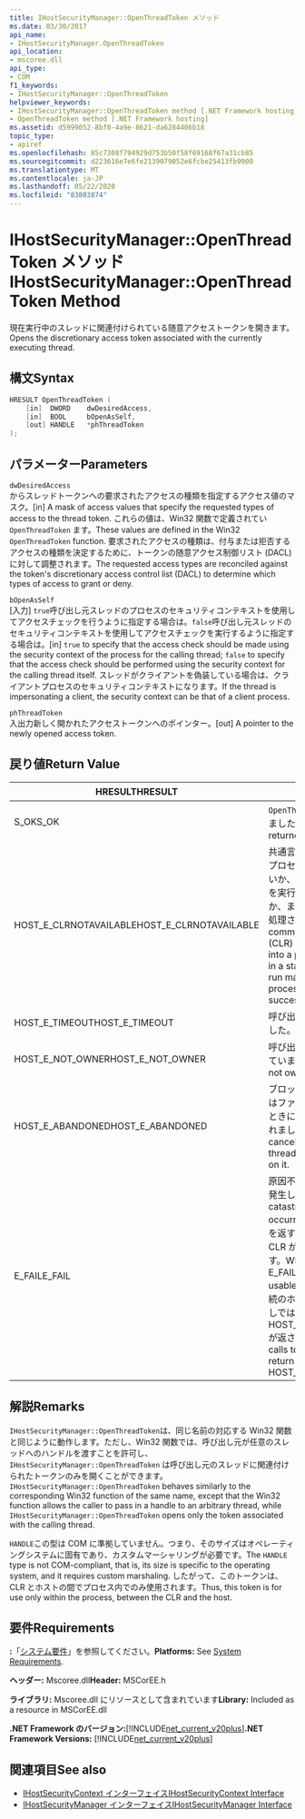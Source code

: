 ```yaml
---
title: IHostSecurityManager::OpenThreadToken メソッド
ms.date: 03/30/2017
api_name:
- IHostSecurityManager.OpenThreadToken
api_location:
- mscoree.dll
api_type:
- COM
f1_keywords:
- IHostSecurityManager::OpenThreadToken
helpviewer_keywords:
- IHostSecurityManager::OpenThreadToken method [.NET Framework hosting]
- OpenThreadToken method [.NET Framework hosting]
ms.assetid: d5999052-8bf0-4a9e-8621-da6284406b18
topic_type:
- apiref
ms.openlocfilehash: 85c7308f794929d753b50f58f69168f67a31cb85
ms.sourcegitcommit: d223616e7e6fe2139079052e6fcbe25413fb9900
ms.translationtype: MT
ms.contentlocale: ja-JP
ms.lasthandoff: 05/22/2020
ms.locfileid: "83803874"
---
```

# <a name="ihostsecuritymanageropenthreadtoken-method"></a><span data-ttu-id="39740-102">IHostSecurityManager::OpenThreadToken メソッド</span><span class="sxs-lookup"><span data-stu-id="39740-102">IHostSecurityManager::OpenThreadToken Method</span></span>
<span data-ttu-id="39740-103">現在実行中のスレッドに関連付けられている随意アクセストークンを開きます。</span><span class="sxs-lookup"><span data-stu-id="39740-103">Opens the discretionary access token associated with the currently executing thread.</span></span>  
  
## <a name="syntax"></a><span data-ttu-id="39740-104">構文</span><span class="sxs-lookup"><span data-stu-id="39740-104">Syntax</span></span>  
  
```cpp  
HRESULT OpenThreadToken (  
    [in]  DWORD    dwDesiredAccess,
    [in]  BOOL     bOpenAsSelf,
    [out] HANDLE   *phThreadToken  
);  
```  
  
## <a name="parameters"></a><span data-ttu-id="39740-105">パラメーター</span><span class="sxs-lookup"><span data-stu-id="39740-105">Parameters</span></span>  
 `dwDesiredAccess`  
 <span data-ttu-id="39740-106">からスレッドトークンへの要求されたアクセスの種類を指定するアクセス値のマスク。</span><span class="sxs-lookup"><span data-stu-id="39740-106">[in] A mask of access values that specify the requested types of access to the thread token.</span></span> <span data-ttu-id="39740-107">これらの値は、Win32 関数で定義されてい `OpenThreadToken` ます。</span><span class="sxs-lookup"><span data-stu-id="39740-107">These values are defined in the Win32 `OpenThreadToken` function.</span></span> <span data-ttu-id="39740-108">要求されたアクセスの種類は、付与または拒否するアクセスの種類を決定するために、トークンの随意アクセス制御リスト (DACL) に対して調整されます。</span><span class="sxs-lookup"><span data-stu-id="39740-108">The requested access types are reconciled against the token's discretionary access control list (DACL) to determine which types of access to grant or deny.</span></span>  
  
 `bOpenAsSelf`  
 <span data-ttu-id="39740-109">[入力] `true`呼び出し元スレッドのプロセスのセキュリティコンテキストを使用してアクセスチェックを行うように指定する場合は。`false`呼び出し元スレッドのセキュリティコンテキストを使用してアクセスチェックを実行するように指定する場合は。</span><span class="sxs-lookup"><span data-stu-id="39740-109">[in] `true` to specify that the access check should be made using the security context of the process for the calling thread; `false` to specify that the access check should be performed using the security context for the calling thread itself.</span></span> <span data-ttu-id="39740-110">スレッドがクライアントを偽装している場合は、クライアントプロセスのセキュリティコンテキストになります。</span><span class="sxs-lookup"><span data-stu-id="39740-110">If the thread is impersonating a client, the security context can be that of a client process.</span></span>  
  
 `phThreadToken`  
 <span data-ttu-id="39740-111">入出力新しく開かれたアクセストークンへのポインター。</span><span class="sxs-lookup"><span data-stu-id="39740-111">[out] A pointer to the newly opened access token.</span></span>  
  
## <a name="return-value"></a><span data-ttu-id="39740-112">戻り値</span><span class="sxs-lookup"><span data-stu-id="39740-112">Return Value</span></span>  
  
|<span data-ttu-id="39740-113">HRESULT</span><span class="sxs-lookup"><span data-stu-id="39740-113">HRESULT</span></span>|<span data-ttu-id="39740-114">説明</span><span class="sxs-lookup"><span data-stu-id="39740-114">Description</span></span>|  
|-------------|-----------------|  
|<span data-ttu-id="39740-115">S_OK</span><span class="sxs-lookup"><span data-stu-id="39740-115">S_OK</span></span>|<span data-ttu-id="39740-116">`OpenThreadToken`正常に返されました。</span><span class="sxs-lookup"><span data-stu-id="39740-116">`OpenThreadToken` returned successfully.</span></span>|  
|<span data-ttu-id="39740-117">HOST_E_CLRNOTAVAILABLE</span><span class="sxs-lookup"><span data-stu-id="39740-117">HOST_E_CLRNOTAVAILABLE</span></span>|<span data-ttu-id="39740-118">共通言語ランタイム (CLR) がプロセスに読み込まれていないか、CLR がマネージコードを実行できない状態であるか、または呼び出しが正常に処理されていません。</span><span class="sxs-lookup"><span data-stu-id="39740-118">The common language runtime (CLR) has not been loaded into a process, or the CLR is in a state in which it cannot run managed code or process the call successfully.</span></span>|  
|<span data-ttu-id="39740-119">HOST_E_TIMEOUT</span><span class="sxs-lookup"><span data-stu-id="39740-119">HOST_E_TIMEOUT</span></span>|<span data-ttu-id="39740-120">呼び出しがタイムアウトしました。</span><span class="sxs-lookup"><span data-stu-id="39740-120">The call timed out.</span></span>|  
|<span data-ttu-id="39740-121">HOST_E_NOT_OWNER</span><span class="sxs-lookup"><span data-stu-id="39740-121">HOST_E_NOT_OWNER</span></span>|<span data-ttu-id="39740-122">呼び出し元がロックを所有していません。</span><span class="sxs-lookup"><span data-stu-id="39740-122">The caller does not own the lock.</span></span>|  
|<span data-ttu-id="39740-123">HOST_E_ABANDONED</span><span class="sxs-lookup"><span data-stu-id="39740-123">HOST_E_ABANDONED</span></span>|<span data-ttu-id="39740-124">ブロックされたスレッドまたはファイバーが待機しているときに、イベントが取り消されました。</span><span class="sxs-lookup"><span data-stu-id="39740-124">An event was canceled while a blocked thread or fiber was waiting on it.</span></span>|  
|<span data-ttu-id="39740-125">E_FAIL</span><span class="sxs-lookup"><span data-stu-id="39740-125">E_FAIL</span></span>|<span data-ttu-id="39740-126">原因不明の致命的なエラーが発生しました。</span><span class="sxs-lookup"><span data-stu-id="39740-126">An unknown catastrophic failure occurred.</span></span> <span data-ttu-id="39740-127">メソッドが E_FAIL を返すと、そのプロセス内で CLR が使用できなくなります。</span><span class="sxs-lookup"><span data-stu-id="39740-127">When a method returns E_FAIL, the CLR is no longer usable within the process.</span></span> <span data-ttu-id="39740-128">後続のホストメソッドの呼び出しでは HOST_E_CLRNOTAVAILABLE が返されます。</span><span class="sxs-lookup"><span data-stu-id="39740-128">Subsequent calls to hosting methods return HOST_E_CLRNOTAVAILABLE.</span></span>|  
  
## <a name="remarks"></a><span data-ttu-id="39740-129">解説</span><span class="sxs-lookup"><span data-stu-id="39740-129">Remarks</span></span>  
 <span data-ttu-id="39740-130">`IHostSecurityManager::OpenThreadToken`は、同じ名前の対応する Win32 関数と同じように動作します。ただし、Win32 関数では、呼び出し元が任意のスレッドへのハンドルを渡すことを許可し、 `IHostSecurityManager::OpenThreadToken` は呼び出し元のスレッドに関連付けられたトークンのみを開くことができます。</span><span class="sxs-lookup"><span data-stu-id="39740-130">`IHostSecurityManager::OpenThreadToken` behaves similarly to the corresponding Win32 function of the same name, except that the Win32 function allows the caller to pass in a handle to an arbitrary thread, while `IHostSecurityManager::OpenThreadToken` opens only the token associated with the calling thread.</span></span>  
  
 <span data-ttu-id="39740-131">`HANDLE`この型は COM に準拠していません。つまり、そのサイズはオペレーティングシステムに固有であり、カスタムマーシャリングが必要です。</span><span class="sxs-lookup"><span data-stu-id="39740-131">The `HANDLE` type is not COM-compliant, that is, its size is specific to the operating system, and it requires custom marshaling.</span></span> <span data-ttu-id="39740-132">したがって、このトークンは、CLR とホストの間でプロセス内でのみ使用されます。</span><span class="sxs-lookup"><span data-stu-id="39740-132">Thus, this token is for use only within the process, between the CLR and the host.</span></span>  
  
## <a name="requirements"></a><span data-ttu-id="39740-133">要件</span><span class="sxs-lookup"><span data-stu-id="39740-133">Requirements</span></span>  
 <span data-ttu-id="39740-134">**:**「[システム要件](../../get-started/system-requirements.md)」を参照してください。</span><span class="sxs-lookup"><span data-stu-id="39740-134">**Platforms:** See [System Requirements](../../get-started/system-requirements.md).</span></span>  
  
 <span data-ttu-id="39740-135">**ヘッダー:** Mscoree.dll</span><span class="sxs-lookup"><span data-stu-id="39740-135">**Header:** MSCorEE.h</span></span>  
  
 <span data-ttu-id="39740-136">**ライブラリ:** Mscoree.dll にリソースとして含まれています</span><span class="sxs-lookup"><span data-stu-id="39740-136">**Library:** Included as a resource in MSCorEE.dll</span></span>  
  
 <span data-ttu-id="39740-137">**.NET Framework のバージョン:**[!INCLUDE[net_current_v20plus](../../../../includes/net-current-v20plus-md.md)]</span><span class="sxs-lookup"><span data-stu-id="39740-137">**.NET Framework Versions:** [!INCLUDE[net_current_v20plus](../../../../includes/net-current-v20plus-md.md)]</span></span>  
  
## <a name="see-also"></a><span data-ttu-id="39740-138">関連項目</span><span class="sxs-lookup"><span data-stu-id="39740-138">See also</span></span>

- [<span data-ttu-id="39740-139">IHostSecurityContext インターフェイス</span><span class="sxs-lookup"><span data-stu-id="39740-139">IHostSecurityContext Interface</span></span>](ihostsecuritycontext-interface.md)
- [<span data-ttu-id="39740-140">IHostSecurityManager インターフェイス</span><span class="sxs-lookup"><span data-stu-id="39740-140">IHostSecurityManager Interface</span></span>](ihostsecuritymanager-interface.md)

